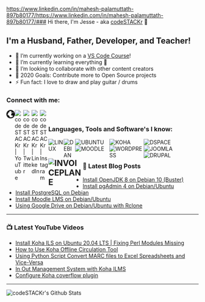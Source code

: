 https://www.linkedin.com/in/mahesh-palamuttath-897b80177/https://www.linkedin.com/in/mahesh-palamuttath-897b80177/### Hi there, I'm Jesse - aka [codeSTACKr][website] 👋

## I'm a Husband, Father, Developer, and Teacher!
- 🔭 I’m currently working on a [VS Code Course][website]!
- 🌱 I’m currently learning everything 🤣
- 👯 I’m looking to collaborate with other content creators
- 🥅 2020 Goals: Contribute more to Open Source projects
- ⚡ Fun fact: I love to draw and play guitar / drums

### Connect with me:

[<img align="left" alt="codeSTACKr.com" width="22px" src="https://raw.githubusercontent.com/iconic/open-iconic/master/svg/globe.svg" />][website]
[<img align="left" alt="codeSTACKr | YouTube" width="22px" src="https://cdn.jsdelivr.net/npm/simple-icons@v3/icons/youtube.svg" />][youtube]
[<img align="left" alt="codeSTACKr | Twitter" width="22px" src="https://cdn.jsdelivr.net/npm/simple-icons@v3/icons/twitter.svg" />][twitter]
[<img align="left" alt="codeSTACKr | LinkedIn" width="22px" src="https://cdn.jsdelivr.net/npm/simple-icons@v3/icons/linkedin.svg" />][linkedin]
[<img align="left" alt="codeSTACKr | Instagram" width="22px" src="https://cdn.jsdelivr.net/npm/simple-icons@v3/icons/instagram.svg" />][instagram]

<br />

### Languages, Tools and Software's I know:

[<img align="left" alt="LINUX" width="40px" src="https://i.postimg.cc/L4Dnft4w/150px-Tux-svg.png" />][linux]

[<img align="left" alt="DEBIAN" width="30px" src="https://i.postimg.cc/9XgcCJQm/100px-Debian-Open-Logo-svg.png" />][debian]

[<img align="left" alt="UBUNTU" width="90px" src="https://i.postimg.cc/pdCgkL9W/250px-Logo-ubuntu-no-r-black-orange-hex-svg.png" />][ubuntu]

[<img align="left" alt="KOHA" width="90px" src="https://i.postimg.cc/W1MnRKbH/Koha-logo.png" />][kohails]

[<img align="left" alt="DSPACE" width="90px" src="https://i.postimg.cc/HsbXfcTt/DSpace-transparent-logo.png" />][dspace]

[<img align="left" alt="MOODLE" width="90px" src="https://i.postimg.cc/KzL8RTqq/1920px-Moodle-logo-svg.png" />][moodle]

[<img align="left" alt="WORDPRESS" width="90px" src="https://i.postimg.cc/dVLvhdD2/240px-Word-Press-logo-svg.png" />][wordpress]

[<img align="left" alt="JOOMLA" width="90px" src="https://i.postimg.cc/63hFj5y6/300px-Joomla-Logo-svg.png" />][joomla]

[<img align="left" alt="DRUPAL" width="90px" src="https://i.postimg.cc/8kK0jYvY/241px-Drupal-wordmark-svg.png" />][drupal]

[<img align="left" alt="INVOICEPLANE" width="90px" src="https://i.postimg.cc/wMyctw8K/inv-logo.png" />][invoiceplane]
<br>
---

### 📕 Latest Blog Posts
<!-- BLOG-POST-LIST:START -->
- [Install OpenJDK 8 on Debian 10 (Buster)](https://libtechnophile.blogspot.com/2020/08/install-openjdk-8-on-debian-10-buster.html)
- [Install pgAdmin 4 on Debian/Ubuntu](https://libtechnophile.blogspot.com/2020/08/install-pgadmin-4-on-debianubuntu.html)
- [Install PostgreSQL on Debian ](https://libtechnophile.blogspot.com/2020/08/install-postgresql-on-debian.html)
- [Install Moodle LMS on Debian/Ubuntu](https://libtechnophile.blogspot.com/2020/07/install-moodle-lms-on-debianubuntu.html)
- [Using Google Drive on Debian/Ubuntu with Rclone](https://libtechnophile.blogspot.com/2020/07/using-google-drive-on-debianubuntu-with.html)
<!-- BLOG-POST-LIST:END -->

---

### 📺 Latest YouTube Videos
<!-- YOUTUBE:START -->
- [Install Koha ILS on Ubuntu 20.04 LTS | Fixing Perl Modules Missing](https://www.youtube.com/watch?v=JvXBfYFs4Q8)
- [How to Use Koha Offline Circulation Tool](https://www.youtube.com/watch?v=wARQEyiA8vA)
- [Using Python Script Convert MARC files to Excel Spreadsheets and Vice-Versa](https://www.youtube.com/watch?v=S0jbCZ2fY9E)
- [In Out Management System with Koha ILMS](https://www.youtube.com/watch?v=dxVHHeCZaAM)
- [Configure Koha coverflow plugin](https://www.youtube.com/watch?v=qIYfiVmFEF4)
<!-- YOUTUBE:END -->

---

<img align="left" alt="codeSTACKr's Github Stats" src="https://github-readme-stats.vercel.app/api?username=maheshpalamuttath&show_icons=true&hide_border=true" />

[website]: https://maheshpalamuttath.info/
[twitter]: https://twitter.com/
[youtube]: https://www.youtube.com/channel/UCRDxJR81Z6mcA86yK1tDQgQ?view_as=subscriber
[instagram]: https://www.instagram.com/mahesh_pandallur/
[linkedin]: https://www.linkedin.com/in/mahesh-palamuttath-897b80177/
[linux]: https://www.linux.org/
[debian]: https://www.debian.org/
[ubuntu]: https://ubuntu.com/
[kohails]: https://koha-community.org/
[dspace]: https://duraspace.org/dspace/
[moodle]: https://moodle.org/
[wordpress]: https://wordpress.com
[joomla]: https://www.joomla.org/
[drupal]: https://www.drupal.org/
[invoiceplane]: https://www.invoiceplane.org/
